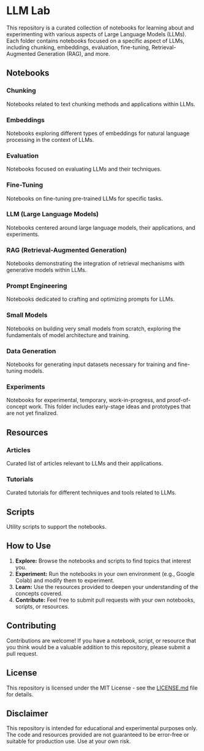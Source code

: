 # LLM Lab

This repository is a curated collection of notebooks for learning about and experimenting with various aspects of Large Language Models (LLMs). Each folder contains notebooks focused on a specific aspect of LLMs, including chunking, embeddings, evaluation, fine-tuning, Retrieval-Augmented Generation (RAG), and more.

## Notebooks

### Chunking
Notebooks related to text chunking methods and applications within LLMs.

### Embeddings
Notebooks exploring different types of embeddings for natural language processing in the context of LLMs.

### Evaluation
Notebooks focused on evaluating LLMs and their techniques.

### Fine-Tuning
Notebooks on fine-tuning pre-trained LLMs for specific tasks.

### LLM (Large Language Models)
Notebooks centered around large language models, their applications, and experiments.

### RAG (Retrieval-Augmented Generation)
Notebooks demonstrating the integration of retrieval mechanisms with generative models within LLMs.

### Prompt Engineering
Notebooks dedicated to crafting and optimizing prompts for LLMs.

### Small Models
Notebooks on building very small models from scratch, exploring the fundamentals of model architecture and training.

### Data Generation
Notebooks for generating input datasets necessary for training and fine-tuning models.

### Experiments
Notebooks for experimental, temporary, work-in-progress, and proof-of-concept work. This folder includes early-stage ideas and prototypes that are not yet finalized.

## Resources

### Articles
Curated list of articles relevant to LLMs and their applications.

### Tutorials
Curated tutorials for different techniques and tools related to LLMs.

## Scripts
Utility scripts to support the notebooks.



## How to Use

1. **Explore:** Browse the notebooks and scripts to find topics that interest you.
2. **Experiment:** Run the notebooks in your own environment (e.g., Google Colab) and modify them to experiment.
3. **Learn:** Use the resources provided to deepen your understanding of the concepts covered.
4. **Contribute:** Feel free to submit pull requests with your own notebooks, scripts, or resources.

## Contributing

Contributions are welcome! If you have a notebook, script, or resource that you think would be a valuable addition to this repository, please submit a pull request.

## License

This repository is licensed under the MIT License - see the [LICENSE.md](LICENSE.md) file for details.

## Disclaimer

This repository is intended for educational and experimental purposes only. The code and resources provided are not guaranteed to be error-free or suitable for production use. Use at your own risk.
